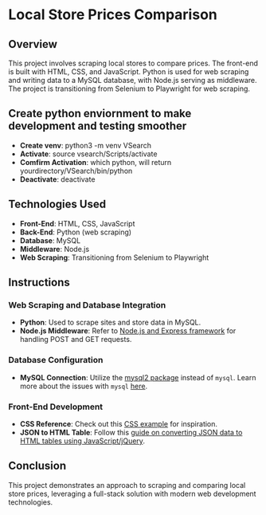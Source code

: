 # Local Store Prices Comparison

## Overview
This project involves scraping local stores to compare prices. The front-end is built with HTML, CSS, and JavaScript. Python is used for web scraping and writing data to a MySQL database, with Node.js serving as middleware. The project is transitioning from Selenium to Playwright for web scraping.

## Create python enviornment to make development and testing smoother
-  **Create venv**: python3 -m venv VSearch
-  **Activate**: source vsearch/Scripts/activate 
-  **Comfirm Activation**: which python, will return yourdirectory/VSearch/bin/python
-  **Deactivate**: deactivate

## Technologies Used
- **Front-End**: HTML, CSS, JavaScript
- **Back-End**: Python (web scraping)
- **Database**: MySQL
- **Middleware**: Node.js  
- **Web Scraping**: Transitioning from Selenium to Playwright

## Instructions

### Web Scraping and Database Integration
- **Python**: Used to scrape sites and store data in MySQL.
- **Node.js Middleware**: Refer to [Node.js and Express framework](https://www.tutorialspoint.com/nodejs/nodejs_express_framework.htm) for handling POST and GET requests.

### Database Configuration
- **MySQL Connection**: Utilize the [mysql2 package](https://www.npmjs.com/package/mysql2) instead of `mysql`. Learn more about the issues with `mysql` [here](https://stackoverflow.com/questions/50093144/mysql-8-0-client-does-not-support-authentication-protocol-requested-by-server/56509065#56509065).

### Front-End Development
- **CSS Reference**: Check out this [CSS example](https://codepen.io/chriscoyier/pen/vWEMWw) for inspiration.
- **JSON to HTML Table**: Follow this [guide on converting JSON data to HTML tables using JavaScript/jQuery](https://www.tutorialspoint.com/how-to-convert-json-data-to-a-html-table-using-javascript-jquery).

## Conclusion
This project demonstrates an approach to scraping and comparing local store prices, leveraging a full-stack solution with modern web development technologies.
